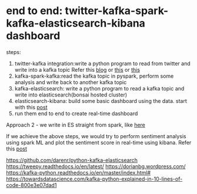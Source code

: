 # end to end: twitter-kafka-spark-kafka-elasticsearch-kibana dashboard
steps:
1. twitter-kafka integration:write a python program to read from twitter and write into a kafka topic
Refer this [blog](http://adilmoujahid.com/posts/2014/07/twitter-analytics/) or [this](http://people.ischool.berkeley.edu/~qianyu/my_ds_projects/twitter_sentiment_proj) or [this](https://dorianbg.wordpress.com/2017/11/11/ingesting-realtime-tweets-using-apache-kafka-tweepy-and-python/)  
2. kafka-spark-kafka:read the kafka topic in pyspark, perform some analysis and write back to another kafka topic  
3. kafka-elasticsearch: write a python program to read a kafka topic and write into elasticsearch(bonsai hosted cluster)  
4. elasticsearch-kibana: build some basic dashboard using the data. start with this [post](https://docs.bonsai.io/article/111-using-kibana-with-bonsai)  
5. run them end to end to create real-time dashboard  

Approach 2 - we write in ES straight from spark, like [here](https://www.bmc.com/blogs/write-apache-spark-elasticsearch-python/)

If we achieve the above steps, we would try to perform sentiment analysis using spark ML and plot the sentiment score in real-time using kibana. Refer this [post](https://towardsdatascience.com/sentiment-analysis-with-pyspark-bc8e83f80c35)


https://github.com/darenr/python-kafka-elasticsearch
https://tweepy.readthedocs.io/en/latest/
https://dorianbg.wordpress.com/
https://kafka-python.readthedocs.io/en/master/index.html#
https://towardsdatascience.com/kafka-python-explained-in-10-lines-of-code-800e3e07dad1
